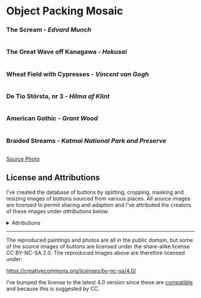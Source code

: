 # Object Packing Mosaic

### The Scream - *Edvard Munch*

<div about="output_images/the-scream.jpg">
  <img src="output_images/the-scream.jpg" alt title="31361 buttons" />
  <a rel="license" href="https://creativecommons.org/licenses/by-nc-sa/4.0/"></a>
</div>

### The Great Wave off Kanagawa - *Hokusai*

<div about="output_images/great-wave-off-kanagawa.jpg">
  <img src="output_images/great-wave-off-kanagawa.jpg" alt title="17403 buttons" />
  <a rel="license" href="https://creativecommons.org/licenses/by-nc-sa/4.0/"></a>
</div>

### Wheat Field with Cypresses - *Vincent van Gogh*

<div about="output_images/wheat-field-with-cypresses.jpg">
	<img src="output_images/wheat-field-with-cypresses.jpg" alt title="16868 buttons" />
	<a rel="license" href="https://creativecommons.org/licenses/by-nc-sa/4.0/"></a>
</div>

### De Tio Största, nr 3 - *Hilma af Klint*

<div about="output_images/de-tio-största-nr-3.jpg">
	<img src="output_images/de-tio-största-nr-3.jpg" alt title="30852 buttons" />
	<a rel="license" href="https://creativecommons.org/licenses/by-nc-sa/4.0/"></a>
</div>

### American Gothic - *Grant Wood*

<div about="output_images/american-gothic.jpg">
  <img src="output_images/american-gothic.jpg" alt title="17502 buttons"/>
  <a rel="license" href="https://creativecommons.org/licenses/by-nc-sa/4.0/"></a>
</div>

### Braided Streams - *Katmai National Park and Preserve*

<div about="output_images/braided-streams.jpg">
	<img src="output_images/braided-streams.jpg" alt title="24675 buttons" />
	<a rel="license" href="https://creativecommons.org/licenses/by-nc-sa/4.0/"></a>
</div>

[Source Photo](https://www.flickr.com/photos/katmainps/43417091514)

## License and Attributions

I've created the database of buttons by splitting, cropping, masking and resizing images of buttons sourced from various places. All source images are licensed to permit sharing and adaption and I've attributed the creators of these images under *attributions* below.

<details><summary>Attributions</summary>
<br/>
<p>I've sourced the images of buttons from the following creators:</p>

<pre>
Creator: <a href="https://www.flickr.com/people/93410621@N05">https://www.flickr.com/people/93410621@N05</a>
License: <a href="https://creativecommons.org/licenses/by-nc-sa/2.0/">https://creativecommons.org/licenses/by-nc-sa/2.0/</a>
</pre>
<pre> 
Creator: <a href="https://www.flickr.com/people/106074308@N06/">https://www.flickr.com/people/106074308@N06/</a>
License: <a href="https://creativecommons.org/licenses/by/2.0/">https://creativecommons.org/licenses/by/2.0/</a>
</pre>
<pre> 
Creator: <a href="https://www.flickr.com/people/volvob12b/">https://www.flickr.com/people/volvob12b/</a>
License: <a href="https://creativecommons.org/publicdomain/zero/1.0/">https://creativecommons.org/publicdomain/zero/1.0/</a>
</pre>
<pre> 
Creator: <a href="https://www.flickr.com/people/twenty_questions">https://www.flickr.com/people/twenty_questions</a>
License: <a href="https://creativecommons.org/licenses/by-nc/2.0/">https://creativecommons.org/licenses/by-nc/2.0/</a>
</pre>
<pre> 
Creator: <a href="https://www.flickr.com/people/markmorgantrinidad">https://www.flickr.com/people/markmorgantrinidad</a>
License: <a href="https://creativecommons.org/licenses/by/2.0/">https://creativecommons.org/licenses/by/2.0/</a>
</pre>
<pre> 
Creator: <a href="https://www.flickr.com/people/presley_m/">https://www.flickr.com/people/presley_m/</a>
License: <a href="https://creativecommons.org/licenses/by-nc-sa/2.0/">https://creativecommons.org/licenses/by-nc-sa/2.0/</a>
</pre>
<pre> 
Creator: <a href="https://www.flickr.com/people/130331218@N03/">https://www.flickr.com/people/130331218@N03/</a>
License: <a href="https://creativecommons.org/licenses/by-nc-sa/2.0/">https://creativecommons.org/licenses/by-nc-sa/2.0/</a>
</pre>
<pre> 
Creator: <a href="https://www.flickr.com/people/mag3737/">https://www.flickr.com/people/mag3737/</a>
License: <a href="https://creativecommons.org/licenses/by-nc-sa/2.0/">https://creativecommons.org/licenses/by-nc-sa/2.0/</a>
</pre>
<pre> 
Creator: <a href="https://www.flickr.com/people/deanhochman/">https://www.flickr.com/people/deanhochman/</a>
License: <a href="https://creativecommons.org/licenses/by/2.0/">https://creativecommons.org/licenses/by/2.0/</a>
</pre>
<pre> 
Creator: <a href="https://www.flickr.com/people/littlelixie/">https://www.flickr.com/people/littlelixie/</a>
License: <a href="https://creativecommons.org/licenses/by-nc/2.0/">https://creativecommons.org/licenses/by-nc/2.0/</a>
</pre>
<pre> 
Creator: <a href="https://www.flickr.com/people/obd-design">https://www.flickr.com/people/obd-design</a>
License: <a href="https://creativecommons.org/licenses/by-nc-sa/2.0/">https://creativecommons.org/licenses/by-nc-sa/2.0/</a>
</pre>
<pre> 
Creator: <a href="https://www.pexels.com/">https://www.pexels.com/</a>
License: <a href="https://creativecommons.org/publicdomain/zero/1.0/">https://creativecommons.org/publicdomain/zero/1.0/</a>
</pre>
<pre> 
Creator: <a href="https://pikrepo.com/">https://pikrepo.com/</a>
License: <a href="https://creativecommons.org/publicdomain/zero/1.0/">https://creativecommons.org/publicdomain/zero/1.0/</a>
</pre>
<pre> 
Creator: <a href="https://pixabay.com/">https://pixabay.com/</a>
License: <a href="https://creativecommons.org/publicdomain/zero/1.0/">https://creativecommons.org/publicdomain/zero/1.0/</a>
</pre>
<pre> 
Creator: <a href="https://pixbay.com/">https://pixbay.com/</a>
License: <a href="https://creativecommons.org/publicdomain/zero/1.0/">https://creativecommons.org/publicdomain/zero/1.0/</a>
</pre>
<pre> 
Creator: <a href="https://pixnio.com/">https://pixnio.com/</a>
License: <a href="https://creativecommons.org/publicdomain/zero/1.0/">https://creativecommons.org/publicdomain/zero/1.0/</a>
</pre>
<pre> 
Creator: <a href="http://www.readyelements.com/">http://www.readyelements.com/</a>
License: <a href="https://creativecommons.org/publicdomain/zero/1.0/">https://creativecommons.org/publicdomain/zero/1.0/</a>
</pre>
<pre> 
Creator: <a href="https://www.flickr.com/people/salvagenation">https://www.flickr.com/people/salvagenation</a>
License: <a href="https://creativecommons.org/licenses/by-nc-sa/2.0/">https://creativecommons.org/licenses/by-nc-sa/2.0/</a>
</pre>
<pre> 
Creator: <a href="https://www.flickr.com/people/14903992@N08">https://www.flickr.com/people/14903992@N08</a>
License: <a href="https://creativecommons.org/licenses/by-nc/2.0/">https://creativecommons.org/licenses/by-nc/2.0/</a>
</pre>
<pre> 
Creator: <a href="https://www.flickr.com/people/shellysblogger/">https://www.flickr.com/people/shellysblogger/</a>
License: <a href="https://creativecommons.org/licenses/by-nc-sa/2.0/">https://creativecommons.org/licenses/by-nc-sa/2.0/</a>
</pre>
<pre> 
Creator: <a href="https://www.flickr.com/people/thevintagesailor/">https://www.flickr.com/people/thevintagesailor/</a>
License: <a href="https://creativecommons.org/licenses/by-nc/2.0/">https://creativecommons.org/licenses/by-nc/2.0/</a>
</pre>
<pre> 
Creator: <a href="https://www.flickr.com/people/23882161@N03/">https://www.flickr.com/people/23882161@N03/</a>
License: <a href="https://creativecommons.org/licenses/by-nc/2.0/">https://creativecommons.org/licenses/by-nc/2.0/</a>
</pre>
<pre> 
Creator: <a href="https://www.flickr.com/people/welshkaren">https://www.flickr.com/people/welshkaren</a>
License: <a href="https://creativecommons.org/licenses/by-nc/2.0/">https://creativecommons.org/licenses/by-nc/2.0/</a>
</pre>
<pre> 
Creator: <a href="https://www.flickr.com/people/30478819@N08/">https://www.flickr.com/people/30478819@N08/</a>
License: <a href="https://creativecommons.org/licenses/by/2.0/">https://creativecommons.org/licenses/by/2.0/</a>
</pre>
</details>

___

The reproduced paintings and photos are all in the public domain, but some of the source images of buttons are licensed under the share-alike license CC BY-NC-SA 2.0. The reproduced images above are therefore licensed under:

<https://creativecommons.org/licenses/by-nc-sa/4.0/>

I've bumped the license to the latest 4.0 version since these are [compatible](https://creativecommons.org/share-your-work/licensing-considerations/compatible-licenses/) and because this is suggested by CC.